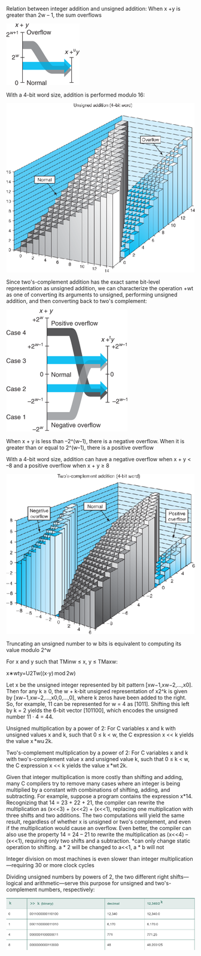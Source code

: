 Relation between integer addition and unsigned addition: When x +y is greater than 2w – 1, the sum overflows

![](a.png)

With a 4-bit word size, addition is performed modulo 16:

![](b.png)

Since two's-complement addition has the exact same bit-level representation as unsigned addition, we can characterize the operation +wt as one of converting its arguments to unsigned, performing unsigned addition, and then converting back to two's complement:

![](c.png)

When x + y is less than –2^(w–1), there is a negative overflow. When it is greater than or equal to 2^(w–1), there is a positive overflow

With a 4-bit word size, addition can have a negative overflow when x + y < –8 and a positive overflow when x + y ≥ 8

![](d.png)

Truncating an unsigned number to w bits is equivalent to computing its value modulo 2^w

For x and y such that TMinw ≤ x, y ≤ TMaxw:

x∗wty=U2Tw((x⋅y) mod 2w)

Let x be the unsigned integer represented by bit pattern [xw−1,xw−2,…,x0]. Then for any k ≥ 0, the w + k-bit unsigned representation of x2^k is given by [xw−1,xw−2,…,x0,0,…,0], where k zeros have been added to the right.
So, for example, 11 can be represented for w = 4 as [1011]. Shifting this left by k = 2 yields the 6-bit vector [101100], which encodes the unsigned number 11 · 4 = 44.

Unsigned multiplication by a power of 2: For C variables x and k with unsigned values x and k, such that 0 ≤ k < w, the C expression x << k yields the value x *wu 2k.

Two's-complement multiplication by a power of 2: For C variables x and k with two's-complement value x and unsigned value k, such that 0 ≤ k < w, the C expression x << k yields the value x *wt 2k.

Given that integer multiplication is more costly than shifting and adding, many C compilers try to remove many cases where an integer is being multiplied by a constant with combinations of shifting, adding, and subtracting. For example, suppose a program contains the expression x*14. Recognizing that 14 = 23 + 22 + 21, the compiler can rewrite the multiplication as (x<<3) + (x<<2) + (x<<1), replacing one multiplication with three shifts and two additions. The two computations will yield the same result, regardless of whether x is unsigned or two's complement, and even if the multiplication would cause an overflow. Even better, the compiler can also use the property 14 = 24 – 21 to rewrite the multiplication as (x<<4) – (x<<1), requiring only two shifts and a subtraction.
*can only change static operation to shifting. a * 2 will be changed to a<<1, a * b will not

Integer division on most machines is even slower than integer multiplication—requiring 30 or more clock cycles

Dividing unsigned numbers by powers of 2, the two different right shifts—logical and arithmetic—serve this purpose for unsigned and two's-complement numbers, respectively:

![](e.png)
